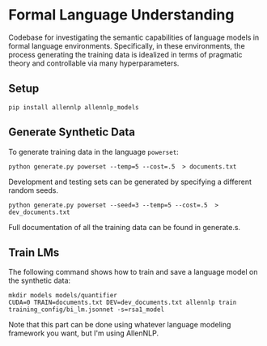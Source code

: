 # Formal Language Understanding

Codebase for investigating the semantic capabilities of language models in formal language environments. Specifically, in these environments, the process generating the training data is idealized in terms of pragmatic theory and controllable via many hyperparameters.

## Setup

```shell
pip install allennlp allennlp_models
```

<!-- To get a singularity container for `allennlp`, one can also do:

```shell
singularity pull docker://allennlp/allennlp:latest
``` -->

## Generate Synthetic Data

To generate training data in the language `powerset`:

```shell
python generate.py powerset --temp=5 --cost=.5  > documents.txt
```

Development and testing sets can be generated by specifying a different random seeds.

```shell
python generate.py powerset --seed=3 --temp=5 --cost=.5  > dev_documents.txt
```

Full documentation of all the training data can be found in generate.s.

## Train LMs

The following command shows how to train and save a language model on the synthetic data:
```shell
mkdir models models/quantifier
CUDA=0 TRAIN=documents.txt DEV=dev_documents.txt allennlp train training_config/bi_lm.jsonnet -s=rsa1_model
```

Note that this part can be done using whatever language modeling framework you want, but I'm using AllenNLP.
